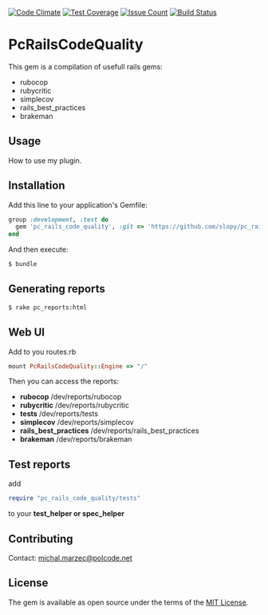[![Code Climate](https://codeclimate.com/github/slopy/pc_rails_code_quality/badges/gpa.svg)](https://codeclimate.com/github/slopy/pc_rails_code_quality)
[![Test Coverage](https://codeclimate.com/github/slopy/pc_rails_code_quality/badges/coverage.svg)](https://codeclimate.com/github/slopy/pc_rails_code_quality/coverage)
[![Issue Count](https://codeclimate.com/github/slopy/pc_rails_code_quality/badges/issue_count.svg)](https://codeclimate.com/github/slopy/pc_rails_code_quality)
[![Build Status](https://travis-ci.org/slopy/pc_rails_code_quality.svg?branch=master)](https://travis-ci.org/slopy/pc_rails_code_quality)

# PcRailsCodeQuality
This gem is a compilation of usefull rails gems:
- rubocop
- rubycritic
- simplecov
- rails_best_practices
- brakeman

## Usage
How to use my plugin.

## Installation
Add this line to your application's Gemfile:

```ruby
group :development, :test do
  gem 'pc_rails_code_quality', :git => 'https://github.com/slopy/pc_rails_code_quality'
end
```

And then execute:
```bash
$ bundle
```

## Generating reports

```bash
$ rake pc_reports:html
```

## Web UI

Add to you routes.rb
```ruby
mount PcRailsCodeQuality::Engine => "/"
```

Then you can access the reports:
* **rubocop** /dev/reports/rubocop 
* **rubycritic** /dev/reports/rubycritic 
* **tests** /dev/reports/tests 
* **simplecov** /dev/reports/simplecov 
* **rails_best_practices** /dev/reports/rails_best_practices 
* **brakeman** /dev/reports/brakeman 

## Test reports
add 
```ruby
require "pc_rails_code_quality/tests"
```
to your **test_helper or spec_helper**


## Contributing
Contact: michal.marzec@polcode.net

## License
The gem is available as open source under the terms of the [MIT License](http://opensource.org/licenses/MIT).
